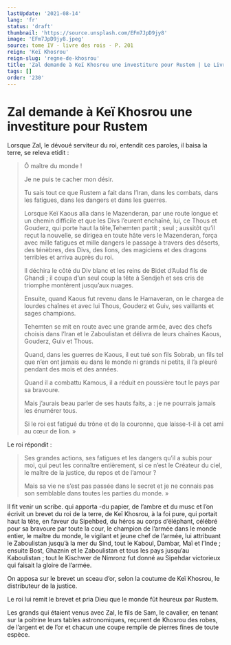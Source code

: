 ```yaml
---
lastUpdate: '2021-08-14'
lang: 'fr'
status: 'draft'
thumbnail: 'https://source.unsplash.com/EFm7JpD9jy8'
image: 'EFm7JpD9jy8.jpeg'
source: tome IV - livre des rois - P. 201
reign: 'Keï Khosrou'
reign-slug: 'regne-de-khosrou'
title: 'Zal demande à Keï Khosrou une investiture pour Rustem | Le Livre des Rois | Shâhnâmeh'
tags: []
order: '230'
---
```


<!-- LTeX: language=fr -->

# Zal demande à Keï Khosrou une investiture pour Rustem

Lorsque Zal, le dévoué serviteur du roi, entendit ces paroles, il baisa la terre, se releva etidit :

> Ô maître du monde !
>
> Je ne puis te cacher mon désir.
>
> Tu sais tout ce que Rustem a fait dans l’Iran, dans les combats, dans les fatigues, dans les dangers et dans les guerres.
>
> Lorsque Keï Kaous alla dans le Mazenderan, par une route longue et un chemin difficile et que les Divs l’eurent enchaîné, lui, ce Thous et Gouderz, qui porte haut la tête,Tehemten partit ; seul ; aussitôt qu’il reçut la nouvelle, se dirigea en toute hâte vers le Mazenderan, força avec mille fatigues et mille dangers le passage à travers des déserts, des ténèbres, des Divs, des lions, des magiciens et des dragons terribles et arriva auprès du roi.
>
> Il déchira le côté du Div blanc et les reins de Bidet d’Aulad fils de Ghandi ; il coupa d’un seul coup la tête à Sendjeh et ses cris de triomphe montèrent jusqu’aux nuages.
>
> Ensuite, quand Kaous fut revenu dans le Hamaveran, on le chargea de lourdes chaînes et avec lui Thous, Gouderz et Guiv, ses vaillants et sages champions.
>
> Tehemten se mit en route avec une grande armée, avec des chefs choisis dans l’Iran et le Zaboulistan et délivra de leurs chaînes Kaous, Gouderz, Guiv et Thous.
>
> Quand, dans les guerres de Kaous, il eut tué son fils Sobrab, un fils tel que n’en ont jamais eu dans le monde ni grands ni petits, il l’a pleuré pendant des mois et des années.
>
> Quand il a combattu Kamous, il a réduit en poussière tout le pays par sa bravoure.
>
> Mais j’aurais beau parler de ses hauts faits, a : je ne pourrais jamais les énumérer tous.
>
> Si le roi est fatigué du trône et de la couronne, que laisse-t-il à cet ami au cœur de lion. »

Le roi répondit :

> Ses grandes actions, ses fatigues et les dangers qu’il a subis pour moi, qui peut les connaître entièrement, si ce n’est le Créateur du ciel, le maître de la justice, du repos et de l’amour ?
>
> Mais sa vie ne s’est pas passée dans le secret et je ne connais pas son semblable dans toutes les parties du monde. »

Il fit venir un scribe. qui apporta -du papier, de l’ambre et du musc et l’on écrivit un brevet du roi de la terre, de Keï Khosrou, à la foi pure, qui portait haut la tête, en faveur du Sipehbed, du héros au corps d’éléphant, célébré pour sa bravoure par toute la cour, le champion de l’armée dans le monde entier, le maître du monde, le vigilant et jeune chef de l’armée, lui attribuant le Zaboulistan jusqu’à la mer du Sind, tout le Kaboul, Dambar, Maï et l’Inde ; ensuite Bost, Ghaznin et le Zaboulistan et tous les pays jusqu’au Kaboulistan ; tout le Kischwer de Nimronz fut donné au Sipehdar victorieux qui faisait la gloire de l’armée.

On apposa sur le brevet un sceau d’or, selon la coutume de Keï
Khosrou, le distributeur de la justice.

Le roi lui remit le brevet et pria Dieu que le monde fût heureux par Rustem.

Les grands qui étaient venus avec Zal, le fils de Sam, le cavalier, en tenant sur la poitrine leurs tables astronomiques, reçurent de Khosrou des robes, de l’argent et de l’or et chacun une coupe remplie de pierres fines de toute espèce.
